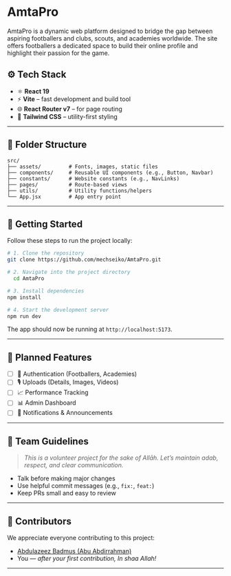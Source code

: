 # AmtaPro
AmtaPro is a dynamic web platform designed to bridge the gap between aspiring footballers and clubs, scouts, and academies worldwide. The site offers footballers a dedicated space to build their online profile and highlight their passion for the game.

## ⚙️ Tech Stack

- ⚛️ **React 19**
- ⚡ **Vite** – fast development and build tool
- 🌐 **React Router v7** – for page routing
- 🎨 **Tailwind CSS** – utility-first styling

---

## 📁 Folder Structure

```
src/
├── assets/         # Fonts, images, static files
├── components/     # Reusable UI components (e.g., Button, Navbar)
├── constants/      # Website constants (e.g., NavLinks)
├── pages/          # Route-based views
├── utils/          # Utility functions/helpers
└── App.jsx         # App entry point
```

---

## 🚀 Getting Started

Follow these steps to run the project locally:

```bash
# 1. Clone the repository
git clone https://github.com/mechseiko/AmtaPro.git

# 2. Navigate into the project directory
  cd AmtaPro

# 3. Install dependencies
npm install

# 4. Start the development server
npm run dev
```

The app should now be running at `http://localhost:5173`.

---

## 📌 Planned Features

- [ ] 🔐 Authentication (Footballers, Academies)
- [ ] 🎙️ Uploads (Details, Images, Videos)
- [ ] 📈 Performance Tracking
- [ ] 📊 Admin Dashboard
- [ ] 🔔 Notifications & Announcements

---

## 🤝 Team Guidelines

> _This is a volunteer project for the sake of Allāh. Let’s maintain adab, respect, and clear communication._

- Talk before making major changes
- Use helpful commit messages (e.g., `fix:`, `feat:`)
- Keep PRs small and easy to review

---

## 👥 Contributors

We appreciate everyone contributing to this project:

- [Abdulazeez Badmus (Abu Abdirrahman)](https://github.com/mechseiko)
- You — *after your first contribution, In shaa Allah!*

---
